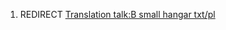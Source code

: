 1.  REDIRECT [Translation talk:B small hangar
    txt/pl](Translation_talk:B_small_hangar_txt/pl "wikilink")